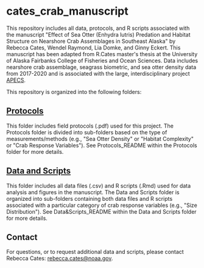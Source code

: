 # cates_crab_manuscript

This repository includes all data, protocols, and R scripts associated with the manuscript "Effect of Sea Otter (Enhydra lutris) Predation and Habitat Structure on Nearshore Crab Assemblages in Southeast Alaska" by Rebecca Cates, Wendel Raymond, Lia Domke, and Ginny Eckert. This manuscript has been adapted from R.Cates master's thesis at the University of Alaska Fairbanks College of Fisheries and Ocean Sciences. Data includes nearshore crab assemblage, seagrass biometric, and sea otter density data from 2017-2020 and is associated with the large, interdisciplinary project [APECS](https://github.com/APECS-ak). 

This repository is organized into the following folders:

## [Protocols](Protocols)

This folder includes field protocols (.pdf) used for this project. The Protocols folder is divided into sub-folders based on the type of measurements/methods (e.g., "Sea Otter Density" or "Habitat Complexity" or "Crab Response Variables"). See Protocols_README within the Protocols folder for more details.

## [Data and Scripts](Data&Scripts)

This folder includes all data files (.csv) and R scripts (.Rmd) used for data analysis and figures in the manuscript. The Data and Scripts folder is organized into sub-folders containing both data files and R scripts associated with a particular category of crab response variables (e.g., "Size Distribution"). See Data&Scripts_README within the Data and Scripts folder for more details.

## Contact
For questions, or to request additional data and scripts, please contact Rebecca Cates: rebecca.cates@noaa.gov.

